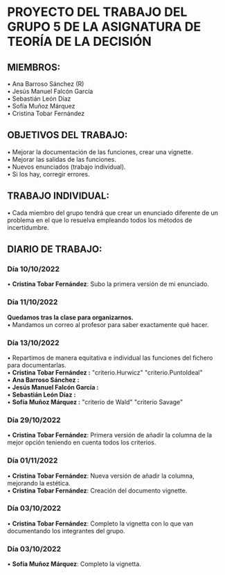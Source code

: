 # PROYECTO DEL TRABAJO DEL GRUPO 5 DE LA ASIGNATURA DE TEORÍA DE LA DECISIÓN
## MIEMBROS:
• Ana Barroso Sánchez (R)  <br>
• Jesús Manuel Falcón García  <br>
• Sebastián León Díaz  <br>
• Sofía Muñoz Márquez<br>
• Cristina Tobar Fernández  <br>
## OBJETIVOS DEL TRABAJO:
• Mejorar la documentación de las funciones, crear una vignette.  <br>
• Mejorar las salidas de las funciones.  <br>
• Nuevos enunciados (trabajo individual).  <br>
• Si los hay, corregir errores.  <br>
## TRABAJO INDIVIDUAL:
• Cada miembro del grupo tendrá que crear un enunciado diferente de un problema en el
que lo resuelva empleando todos los métodos de incertidumbre.
## DIARIO DE TRABAJO:
### Día 10/10/2022
• **Cristina Tobar Fernández**: Subo la primera versión de mi enunciado.
### Día 11/10/2022
**Quedamos tras la clase para organizarnos.** <br>
• Mandamos un correo al profesor para saber exactamente qué hacer.<br>
### Día 13/10/2022
• Repartimos de manera equitativa e individual las funciones del fichero para documentarlas.<br>
    • **Cristina Tobar Fernández :** "criterio.Hurwicz" "criterio.PuntoIdeal"<br>
    • **Ana Barroso Sánchez :**              <br>
    • **Jesús Manuel Falcón García :**       <br>
    • **Sebastián León Díaz :**              <br>
    • **Sofía Muñoz Márquez :**   "criterio de Wald"            "criterio Savage" <br>
    
### Día 29/10/2022
• **Cristina Tobar Fernández**: Primera versión de añadir la columna de la mejor opción teniendo en cuenta todos los criterios.
    
### Día 01/11/2022
• **Cristina Tobar Fernández**: Nueva versión de añadir la columna, mejorando la estética.<br>
• **Cristina Tobar Fernández**: Creación del documento vignette.<br>

### Día 03/10/2022
• **Cristina Tobar Fernández**: Completo la vignetta con lo que van documentando los integrantes del grupo.<br>
### Día 03/10/2022
• **Sofía Muñoz Márquez**: Completo la vignetta. <br>

